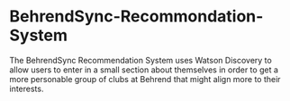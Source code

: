 # BehrendSync-Recommondation-System
The BehrendSync Recommendation System uses Watson Discovery to allow users to enter in a small section about themselves in order to get a more personable group of clubs at Behrend that might align more to their interests.
